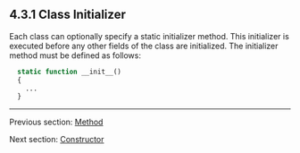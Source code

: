 ## 4.3.1 Class Initializer

Each class can optionally specify a static initializer method.  This initializer is executed before any other fields of the class are initialized.  The initializer method must be defined as follows:
```haxe
  static function __init__()
  {
    ...
  }
```

---

Previous section: [Method](4.3-Method.md)

Next section: [Constructor](4.3.2-Constructor.md)